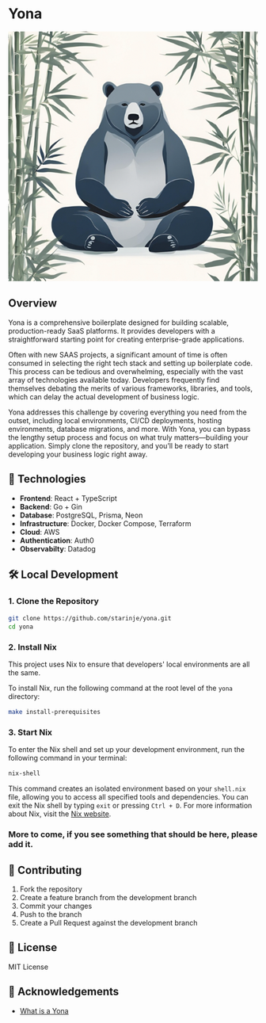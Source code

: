# Yona

<div align="center">

![A bear](images/yona.png)

</div>

## Overview

Yona is a comprehensive boilerplate designed for building scalable, production-ready SaaS platforms. It provides developers with a straightforward starting point for creating enterprise-grade applications.

Often with new SAAS projects, a significant amount of time is often consumed in selecting the right tech stack and setting up boilerplate code. This process can be tedious and overwhelming, especially with the vast array of technologies available today. Developers frequently find themselves debating the merits of various frameworks, libraries, and tools, which can delay the actual development of business logic.

Yona addresses this challenge by covering everything you need from the outset, including local environments, CI/CD deployments, hosting environments, database migrations, and more. With Yona, you can bypass the lengthy setup process and focus on what truly matters—building your application. Simply clone the repository, and you’ll be ready to start developing your business logic right away.

## 🚀 Technologies

- **Frontend**: React + TypeScript
- **Backend**: Go + Gin
- **Database**: PostgreSQL, Prisma, Neon
- **Infrastructure**: Docker, Docker Compose, Terraform
- **Cloud**: AWS
- **Authentication**: Auth0
- **Observabilty**: Datadog

## 🛠 Local Development

### 1. Clone the Repository

```bash
git clone https://github.com/starinje/yona.git
cd yona
```

### 2. Install Nix

This project uses Nix to ensure that developers' local environments are all the same.

To install Nix, run the following command at the root level of the `yona` directory:

```bash
make install-prerequisites
```

### 3. Start Nix

To enter the Nix shell and set up your development environment, run the following command in your terminal:

```bash
nix-shell

```

This command creates an isolated environment based on your `shell.nix` file, allowing you to access all specified tools and dependencies. You can exit the Nix shell by typing `exit` or pressing `Ctrl + D`. For more information about Nix, visit the [Nix website](https://nixos.org/nix/).

### More to come, if you see something that should be here, please add it.

## 🤝 Contributing

1. Fork the repository
2. Create a feature branch from the development branch
3. Commit your changes
4. Push to the branch
5. Create a Pull Request against the development branch

## 📄 License

MIT License

## 🌟 Acknowledgements

- [What is a Yona](https://nativehistoryassociation.org/tutor_tsalagi2_study.php)
